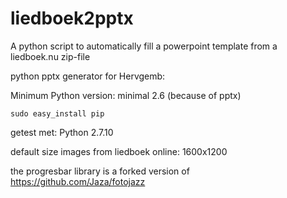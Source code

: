 # liedboek2pptx
A python script to automatically fill a powerpoint template from a liedboek.nu zip-file

python pptx generator for Hervgemb:

Minimum Python version: minimal 2.6 (because of pptx)

`sudo easy_install pip`

getest met: Python 2.7.10

default size images from liedboek online: 1600x1200


the progresbar library is a forked version of https://github.com/Jaza/fotojazz
